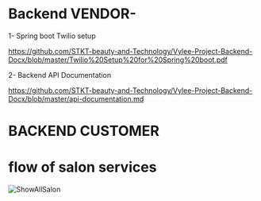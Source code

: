 # Backend VENDOR-
 1- Spring boot Twilio setup 
 
 https://github.com/STKT-beauty-and-Technology/Vylee-Project-Backend-Docx/blob/master/Twilio%20Setup%20for%20Spring%20boot.pdf

 2- Backend API Documentation

 https://github.com/STKT-beauty-and-Technology/Vylee-Project-Backend-Docx/blob/master/api-documentation.md

 # BACKEND CUSTOMER

 # flow of salon services
 
![ShowAllSalon](https://github.com/user-attachments/assets/ce1ccea4-ba35-4362-a61a-3105ae814505)
